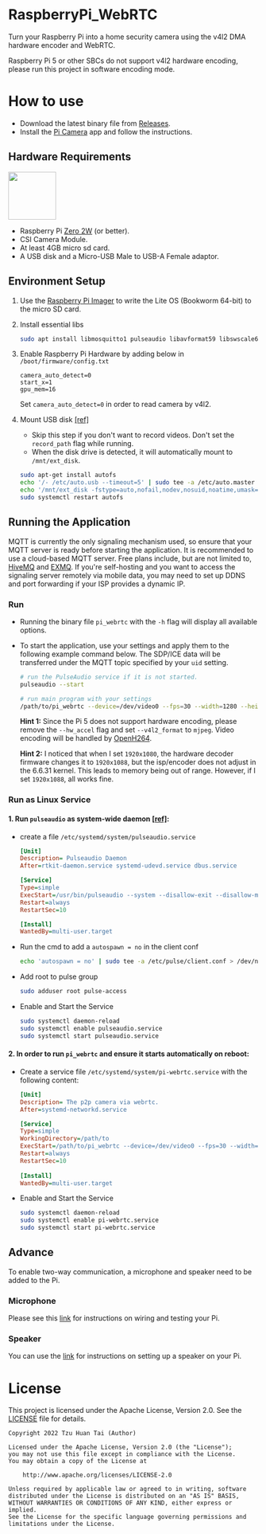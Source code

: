 ﻿# RaspberryPi_WebRTC
 
Turn your Raspberry Pi into a home security camera using the v4l2 DMA hardware encoder and WebRTC.

Raspberry Pi 5 or other SBCs do not support v4l2 hardware encoding, please run this project in software encoding mode.

# How to use

* Download the latest binary file from [Releases](https://github.com/TzuHuanTai/RaspberryPi_WebRTC/releases).
* Install the [Pi Camera](https://github.com/TzuHuanTai/Pi-Camera) app and follow the instructions.

## Hardware Requirements

<img src="https://assets.raspberrypi.com/static/51035ec4c2f8f630b3d26c32e90c93f1/2b8d7/zero2-hero.webp" height="96">

* Raspberry Pi [Zero 2W](https://www.raspberrypi.com/products/raspberry-pi-zero-2-w/) (or better).
* CSI Camera Module.
* At least 4GB micro sd card.
* A USB disk and a Micro-USB Male to USB-A Female adaptor.

## Environment Setup

1. Use the [Raspberry Pi Imager](https://www.raspberrypi.com/software/) to write the Lite OS (Bookworm 64-bit) to the micro SD card.
2. Install essential libs
    ```bash
    sudo apt install libmosquitto1 pulseaudio libavformat59 libswscale6
    ```

3. Enable Raspberry Pi Hardware by adding below in `/boot/firmware/config.txt`
    ```text
    camera_auto_detect=0
    start_x=1
    gpu_mem=16
    ```
    Set `camera_auto_detect=0` in order to read camera by v4l2.

4. Mount USB disk [[ref]](https://wiki.gentoo.org/wiki/AutoFS)

    * Skip this step if you don't want to record videos. Don't set the `record_path` flag while running.
    * When the disk drive is detected, it will automatically mount to `/mnt/ext_disk`.
    ```bash
    sudo apt-get install autofs
    echo '/- /etc/auto.usb --timeout=5' | sudo tee -a /etc/auto.master > /dev/null
    echo '/mnt/ext_disk -fstype=auto,nofail,nodev,nosuid,noatime,umask=000 :/dev/sda1' | sudo tee -a /etc/auto.usb > /dev/null
    sudo systemctl restart autofs
    ```

## Running the Application

MQTT is currently the only signaling mechanism used, so ensure that your MQTT server is ready before starting the application. It is recommended to use a cloud-based MQTT server. Free plans include, but are not limited to, [HiveMQ](https://www.hivemq.com) and [EXMQ](https://www.emqx.com/en). If you're self-hosting and you want to access the signaling server remotely via mobile data, you may need to set up DDNS and port forwarding if your ISP provides a dynamic IP.

### Run
- Running the binary file `pi_webrtc` with the `-h` flag will display all available options. 

- To start the application, use your settings and apply them to the following example command below. The SDP/ICE data will be transferred under the MQTT topic specified by your `uid` setting.
    ```bash
    # run the PulseAudio service if it is not started.
    pulseaudio --start

    # run main program with your settings
    /path/to/pi_webrtc --device=/dev/video0 --fps=30 --width=1280 --height=960 --v4l2_format=h264 --hw_accel --mqtt_host=example.s1.eu.hivemq.cloud --mqtt_port=8883 --mqtt_username=hakunamatata --mqtt_password=Wonderful --uid=home-pi-zero2w --record_path=/mnt/ext_disk/video/
    ```

    **Hint 1:** Since the Pi 5 does not support hardware encoding, please remove the `--hw_accel` flag and set `--v4l2_format` to `mjpeg`. Video encoding will be handled by [OpenH264](https://github.com/cisco/openh264).
    
    **Hint 2:** I noticed that when I set `1920x1080`, the hardware decoder firmware changes it to `1920x1088`, but the isp/encoder does not adjust in the 6.6.31 kernel. This leads to memory being out of range. However, if I set `1920x1088`, all works fine.

### Run as Linux Service

#### 1. Run `pulseaudio` as system-wide daemon [[ref]](https://www.freedesktop.org/wiki/Software/PulseAudio/Documentation/User/SystemWide/):
* create a file `/etc/systemd/system/pulseaudio.service`
    ```ini
    [Unit]
    Description= Pulseaudio Daemon
    After=rtkit-daemon.service systemd-udevd.service dbus.service

    [Service]
    Type=simple
    ExecStart=/usr/bin/pulseaudio --system --disallow-exit --disallow-module-loading --log-target=journal
    Restart=always
    RestartSec=10

    [Install]
    WantedBy=multi-user.target
    ```
* Run the cmd to add a `autospawn = no` in the client conf
    ```bash
    echo 'autospawn = no' | sudo tee -a /etc/pulse/client.conf > /dev/null
    ```
* Add root to pulse group
    ```bash
    sudo adduser root pulse-access
    ```
* Enable and Start the Service
    ```bash
    sudo systemctl daemon-reload
    sudo systemctl enable pulseaudio.service
    sudo systemctl start pulseaudio.service
    ```

#### 2. In order to run `pi_webrtc` and ensure it starts automatically on reboot:
* Create a service file `/etc/systemd/system/pi-webrtc.service` with the following content:
    ```ini
    [Unit]
    Description= The p2p camera via webrtc.
    After=systemd-networkd.service

    [Service]
    Type=simple
    WorkingDirectory=/path/to
    ExecStart=/path/to/pi_webrtc --device=/dev/video0 --fps=30 --width=1280 --height=960 --v4l2_format=h264 --hw_accel --mqtt_host=example.s1.eu.hivemq.cloud --mqtt_port=8883 --mqtt_username=hakunamatata --mqtt_password=wonderful --record_path=/mnt/ext_disk/video/
    Restart=always
    RestartSec=10
      
    [Install]
    WantedBy=multi-user.target
    ```
* Enable and Start the Service
    ```bash
    sudo systemctl daemon-reload
    sudo systemctl enable pi-webrtc.service
    sudo systemctl start pi-webrtc.service
    ```

## Advance

To enable two-way communication, a microphone and speaker need to be added to the Pi.

### Microphone

Please see this [link](https://learn.adafruit.com/adafruit-i2s-mems-microphone-breakout/raspberry-pi-wiring-test) for instructions on wiring and testing your Pi.

### Speaker

You can use the [link](https://learn.adafruit.com/adafruit-max98357-i2s-class-d-mono-amp/raspberry-pi-wiring) for instructions on setting up a speaker on your Pi.

# License

This project is licensed under the Apache License, Version 2.0. See the [LICENSE](LICENSE) file for details.

```
Copyright 2022 Tzu Huan Tai (Author)

Licensed under the Apache License, Version 2.0 (the "License");
you may not use this file except in compliance with the License.
You may obtain a copy of the License at

    http://www.apache.org/licenses/LICENSE-2.0

Unless required by applicable law or agreed to in writing, software
distributed under the License is distributed on an "AS IS" BASIS,
WITHOUT WARRANTIES OR CONDITIONS OF ANY KIND, either express or implied.
See the License for the specific language governing permissions and
limitations under the License.
```

